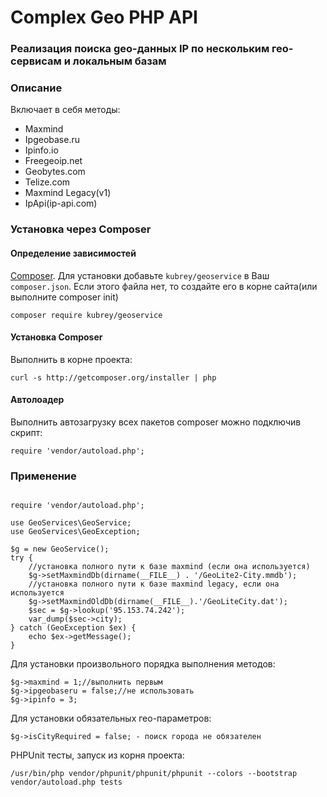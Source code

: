 # Complex Geo PHP API #

### Реализация поиска geo-данных IP по нескольким гео-сервисам и локальным базам ###

### Описание ###
Включает в себя методы:

 - Maxmind
 - Ipgeobase.ru
 - Ipinfo.io
 - Freegeoip.net
 - Geobytes.com
 - Telize.com
 - Maxmind Legacy(v1)
 - IpApi(ip-api.com)


### Установка через Composer ###

#### Определение зависимостей ####

 [Composer](http://getcomposer.org/).
Для установки добавьте `kubrey/geoservice` в Ваш `composer.json`. Если этого файла нет, то создайте его в корне сайта(или выполните composer init)

```
composer require kubrey/geoservice
```

#### Установка Composer ####

Выполнить в корне проекта: 

```
curl -s http://getcomposer.org/installer | php
```

#### Автолоадер ####

Выполнить автозагрузку всех пакетов composer можно подключив скрипт:
```
require 'vendor/autoload.php';
```

### Применение ###

```

require 'vendor/autoload.php';

use GeoServices\GeoService;
use GeoServices\GeoException;

$g = new GeoService();
try {
    //установка полного пути к базе maxmind (если она используется)
    $g->setMaxmindDb(dirname(__FILE__) . '/GeoLite2-City.mmdb');
    //установка полного пути к базе maxmind legacy, если она используется
    $g->setMaxmindOldDb(dirname(__FILE__).'/GeoLiteCity.dat');
    $sec = $g->lookup('95.153.74.242');
    var_dump($sec->city);
} catch (GeoException $ex) {
    echo $ex->getMessage();
}
```

Для установки произвольного порядка выполнения методов:

```
$g->maxmind = 1;//выполнить первым
$g->ipgeobaseru = false;//не использовать
$g->ipinfo = 3;
```

Для установки обязательных гео-параметров:

```
$g->isCityRequired = false; - поиск города не обязателен
```

PHPUnit тесты, запуск из корня проекта:

```
/usr/bin/php vendor/phpunit/phpunit/phpunit --colors --bootstrap vendor/autoload.php tests
```


